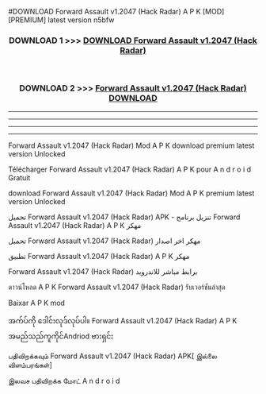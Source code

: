 #DOWNLOAD Forward Assault  v1.2047 (Hack Radar) A P K [MOD] [PREMIUM] latest version n5bfw



<div align="center">

<h3>DOWNLOAD 1 >>> <a href="https://teeasianyam.web.app?sq=Forward Assault  v1.2047 (Hack Radar)">DOWNLOAD Forward Assault  v1.2047 (Hack Radar) </a></h3><br>

<h3>DOWNLOAD 2 >>> <a href="https://teeasianyam.web.app?sq=Forward Assault  v1.2047 (Hack Radar) ">Forward Assault  v1.2047 (Hack Radar)  DOWNLOAD </a></h3>

</div>


----------------------------------------------------------

----------------------------------------------------------

----------------------------------------------------------

----------------------------------------------------------


Forward Assault  v1.2047 (Hack Radar)  Mod A P K download premium latest version Unlocked

Télécharger Forward Assault  v1.2047 (Hack Radar)  A P K pour A n d r o i d Gratuit

download Forward Assault  v1.2047 (Hack Radar)  Mod A P K premium latest version Unlocked

تحميل Forward Assault  v1.2047 (Hack Radar)  APK - تنزيل برنامج Forward Assault  v1.2047 (Hack Radar)  A P K مهكر

تحميل Forward Assault  v1.2047 (Hack Radar)  مهكر اخر اصدار

تطبيق Forward Assault  v1.2047 (Hack Radar)  A P K مهكر

Forward Assault  v1.2047 (Hack Radar)  برابط مباشر للاندرويد

ดาวน์โหลด A P K Forward Assault  v1.2047 (Hack Radar)  รับเวอร์ชันล่าสุด

Baixar A P K mod

အက်ပ်ကို ဒေါင်းလုဒ်လုပ်ပါ။ Forward Assault  v1.2047 (Hack Radar)  A P K အမည်သည်ကူကိုင်Andriod ဗားရှင်း

பதிவிறக்கவும் Forward Assault  v1.2047 (Hack Radar)  APK[ இல்லை விளம்பரங்கள்] 
 
இலவச பதிவிறக்க மோட் A n d r o i d



